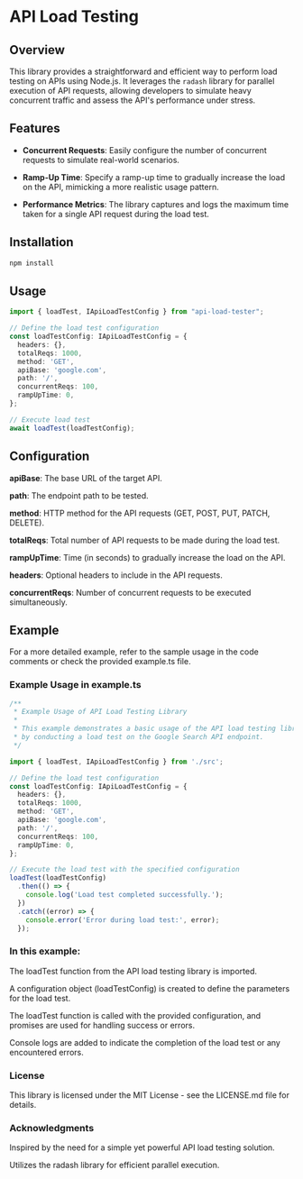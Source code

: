 # API Load Testing

## Overview

This library provides a straightforward and efficient way to perform load testing on APIs using Node.js. It leverages the `radash` library for parallel execution of API requests, allowing developers to simulate heavy concurrent traffic and assess the API's performance under stress.

## Features

- **Concurrent Requests**: Easily configure the number of concurrent requests to simulate real-world scenarios.
  
- **Ramp-Up Time**: Specify a ramp-up time to gradually increase the load on the API, mimicking a more realistic usage pattern.

- **Performance Metrics**: The library captures and logs the maximum time taken for a single API request during the load test.

## Installation

```bash
npm install
```

## Usage
```ts
import { loadTest, IApiLoadTestConfig } from "api-load-tester";

// Define the load test configuration
const loadTestConfig: IApiLoadTestConfig = {
  headers: {},
  totalReqs: 1000,
  method: 'GET',
  apiBase: 'google.com',
  path: '/',
  concurrentReqs: 100,
  rampUpTime: 0,
};

// Execute load test
await loadTest(loadTestConfig);
```

## Configuration
**apiBase**: The base URL of the target API.

**path**: The endpoint path to be tested.

**method**: HTTP method for the API requests (GET, POST, PUT, PATCH, DELETE).

**totalReqs**: Total number of API requests to be made during the load test.

**rampUpTime**: Time (in seconds) to gradually increase the load on the API.

**headers**: Optional headers to include in the API requests.

**concurrentReqs**: Number of concurrent requests to be executed simultaneously.

## Example
For a more detailed example, refer to the sample usage in the code comments or check the provided example.ts file.

### Example Usage in example.ts
```ts
/**
 * Example Usage of API Load Testing Library
 * 
 * This example demonstrates a basic usage of the API load testing library
 * by conducting a load test on the Google Search API endpoint.
 */

import { loadTest, IApiLoadTestConfig } from './src';

// Define the load test configuration
const loadTestConfig: IApiLoadTestConfig = {
  headers: {},
  totalReqs: 1000,
  method: 'GET',
  apiBase: 'google.com',
  path: '/',
  concurrentReqs: 100,
  rampUpTime: 0,
};

// Execute the load test with the specified configuration
loadTest(loadTestConfig)
  .then(() => {
    console.log('Load test completed successfully.');
  })
  .catch((error) => {
    console.error('Error during load test:', error);
  });

```
### In this example:

The loadTest function from the API load testing library is imported.

A configuration object (loadTestConfig) is created to define the parameters for the load test.

The loadTest function is called with the provided configuration, and promises are used for handling success or errors.

Console logs are added to indicate the completion of the load test or any encountered errors.

### License
This library is licensed under the MIT License - see the LICENSE.md file for details.

### Acknowledgments
Inspired by the need for a simple yet powerful API load testing solution.

Utilizes the radash library for efficient parallel execution.
